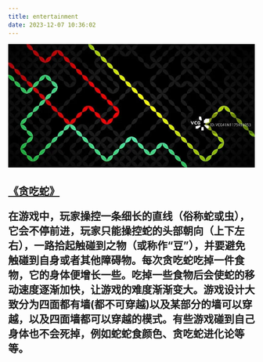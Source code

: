 ```yaml
---
title: entertainment
date: 2023-12-07 10:36:02
---
```




<div class="page">
  <!-- 每个li标签内容代表一本书籍的所有信息 -->
  <div class="info">
    <div class="image" title="贪吃蛇">
      <img
        src="https://github.com/sadpolarbear/picture/raw/main/blogImg/202312071200976.webp"
      />
    </div>
    <div class="info-card">
      <!-- <a href="" target="_Blank">                           -->
      <h2>
        <a href="贪吃蛇/贪吃蛇.html" target="_Blank"> 《贪吃蛇》 </a>
      <p class="text">
在游戏中，玩家操控一条细长的直线（俗称蛇或虫），它会不停前进，玩家只能操控蛇的头部朝向（上下左右），一路拾起触碰到之物（或称作“豆”），并要避免触碰到自身或者其他障碍物。每次贪吃蛇吃掉一件食物，它的身体便增长一些。吃掉一些食物后会使蛇的移动速度逐渐加快，让游戏的难度渐渐变大。游戏设计大致分为四面都有墙(都不可穿越)以及某部分的墙可以穿越，以及四面墙都可以穿越的模式。有些游戏碰到自己身体也不会死掉，例如蛇蛇食颜色、贪吃蛇进化论等等。
      </p>
    </div>
  </div>
</div>
